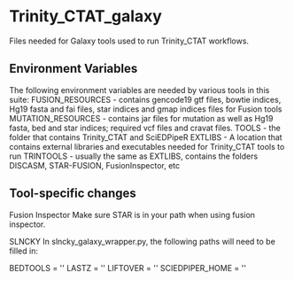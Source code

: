 # Trinity_CTAT_galaxy
Files needed for Galaxy tools used to run Trinity_CTAT workflows.

## Environment Variables
The following environment variables are needed by various tools in this suite:
FUSION_RESOURCES - contains gencode19 gtf files, bowtie indices, Hg19 fasta and fai files, star indices and gmap indices files for Fusion tools
MUTATION_RESOURCES - contains jar files for mutation as well as Hg19 fasta, bed and star indices; required vcf files and cravat files.
TOOLS - the folder that contains Trinity_CTAT and SciEDPipeR
EXTLIBS - A location that contains external libraries and executables needed for Trinity_CTAT tools to run
TRINTOOLS - usually the same as EXTLIBS, contains the folders DISCASM, STAR-FUSION, FusionInspector, etc

## Tool-specific changes

Fusion Inspector
Make sure STAR is in your path when using fusion inspector.

SLNCKY
In slncky_galaxy_wrapper.py, the following paths will need to be filled in:

BEDTOOLS = ''
LASTZ = ''
LIFTOVER = ''
SCIEDPIPER_HOME = ''

